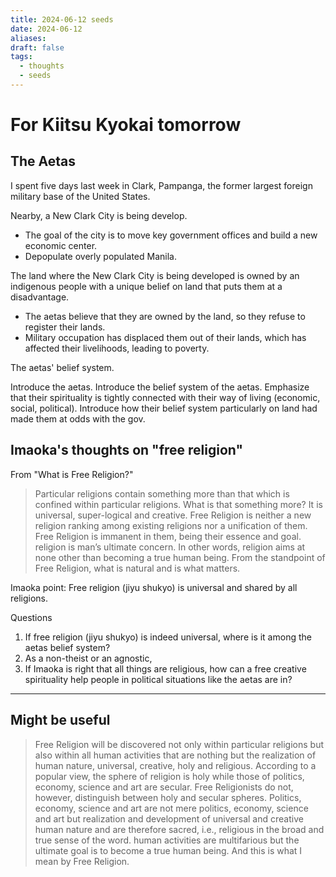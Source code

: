 ```yaml
---
title: 2024-06-12 seeds
date: 2024-06-12
aliases: 
draft: false
tags:
  - thoughts
  - seeds
---
```

# For Kiitsu Kyokai tomorrow

## The Aetas

I spent five days last week in Clark, Pampanga, the former largest foreign military base of the United States.

Nearby, a New Clark City is being develop.
- The goal of the city is to move key government offices and build a new economic center.
- Depopulate overly populated Manila.

The land where the New Clark City is being developed is owned by an indigenous people with a unique belief on land that puts them at a disadvantage.
- The aetas believe that they are owned by the land, so they refuse to register their lands.
- Military occupation has displaced them out of their lands, which has affected their livelihoods, leading to poverty.

The aetas' belief system.


Introduce the aetas.
Introduce the belief system of the aetas.
Emphasize that their spirituality is tightly connected with their way of living (economic, social, political).
Introduce how their belief system particularly on land had made them at odds with the gov.

## Imaoka's thoughts on "free religion"

From "What is Free Religion?"

> Particular religions contain something more than that which is confined within particular religions. What is that something more? It is universal, super-logical and creative.
> Free Religion is neither a new religion ranking among existing religions nor a unification of them. Free Religion is immanent in them, being their essence and goal.
> religion is man’s ultimate concern. In other words, religion aims at none other than becoming a true human being.
> From the standpoint of Free Religion, what is natural and is what matters.

Imaoka point: Free religion (jiyu shukyo) is universal and shared by all religions.

Questions
1. If free religion (jiyu shukyo) is indeed universal, where is it among the aetas belief system?
2. As a non-theist or an agnostic, 
2. If Imaoka is right that all things are religious, how can a free creative spirituality help people in political situations like the aetas are in?

***

## Might be useful

> Free Religion will be discovered not only within particular religions but also within all human activities that are nothing but the realization of human nature, universal, creative, holy and religious.
> According to a popular view, the sphere of religion is holy while those of politics, economy, science and art are secular. Free Religionists do not, however, distinguish between holy and secular spheres. Politics, economy, science and art are not mere politics, economy, science and art but realization and development of universal and creative human nature and are therefore sacred, i.e., religious in the broad and true sense of the word.
> human activities are multifarious but the ultimate goal is to become a true human being. And this is what I mean by Free Religion.